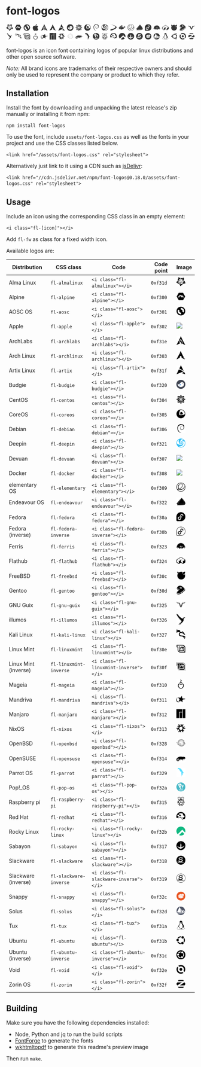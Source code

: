 # font-logos #

![Available logos](assets/readme-header.png)

font-logos is an icon font containing logos of popular linux distributions and other open source software.

*Note:* All brand icons are trademarks of their respective owners and should only be used to represent the company or product to which they refer.

## Installation ##

Install the font by downloading and unpacking the latest release's zip manually or installing it from npm:

	npm install font-logos

To use the font, include `assets/font-logos.css` as well as the
fonts in your project and use the CSS classes listed below.

	<link href="/assets/font-logos.css" rel="stylesheet">

Alternatively just link to it using a CDN such as [jsDelivr](//jsdelivr.com):

	<link href="//cdn.jsdelivr.net/npm/font-logos@0.18.0/assets/font-logos.css" rel="stylesheet">

## Usage ##

Include an icon using the corresponding CSS class in an empty element:

	<i class="fl-[icon]"></i>

Add `fl-fw` as class for a fixed width icon.

Available logos are:

|     Distribution     |       CSS class        |                  Code                  | Code point | Image
| -------------------- | ---------------------- | -------------------------------------- | ---------- | -----------
| Alma Linux           | `fl-almalinux`         | `<i class="fl-almalinux"></i>`         | `0xf31d`   | <img src="vectors/almalinux.svg" width="24">
| Alpine               | `fl-alpine`            | `<i class="fl-alpine"></i>`            | `0xf300`   | <img src="vectors/alpine.svg" width="24">
| AOSC OS              | `fl-aosc`              | `<i class="fl-aosc"></i>`              | `0xf301`   | <img src="vectors/aosc.svg" width="24">
| Apple                | `fl-apple`             | `<i class="fl-apple"></i>`             | `0xf302`   | <img src="vectors/apple.svg" width="24">
| ArchLabs             | `fl-archlabs`          | `<i class="fl-archlabs"></i>`          | `0xf31e`   | <img src="vectors/archlabs.svg" width="24">
| Arch Linux           | `fl-archlinux`         | `<i class="fl-archlinux"></i>`         | `0xf303`   | <img src="vectors/archlinux.svg" width="24">
| Artix Linux          | `fl-artix`             | `<i class="fl-artix"></i>`             | `0xf31f`   | <img src="vectors/artix.svg" width="24">
| Budgie               | `fl-budgie`            | `<i class="fl-budgie"></i>`            | `0xf320`   | <img src="vectors/budgie.svg" width="24">
| CentOS               | `fl-centos`            | `<i class="fl-centos"></i>`            | `0xf304`   | <img src="vectors/centos.svg" width="24">
| CoreOS               | `fl-coreos`            | `<i class="fl-coreos"></i>`            | `0xf305`   | <img src="vectors/coreos.svg" width="24">
| Debian               | `fl-debian`            | `<i class="fl-debian"></i>`            | `0xf306`   | <img src="vectors/debian.svg" width="24">
| Deepin               | `fl-deepin`            | `<i class="fl-deepin"></i>`            | `0xf321`   | <img src="vectors/deepin.svg" width="24">
| Devuan               | `fl-devuan`            | `<i class="fl-devuan"></i>`            | `0xf307`   | <img src="vectors/devuan.svg" width="24">
| Docker               | `fl-docker`            | `<i class="fl-docker"></i>`            | `0xf308`   | <img src="vectors/docker.svg" width="24">
| elementary OS        | `fl-elementary`        | `<i class="fl-elementary"></i>`        | `0xf309`   | <img src="vectors/elementary.svg" width="24">
| Endeavour OS         | `fl-endeavour`         | `<i class="fl-endeavour"></i>`         | `0xf322`   | <img src="vectors/endeavour.svg" width="24">
| Fedora               | `fl-fedora`            | `<i class="fl-fedora"></i>`            | `0xf30a`   | <img src="vectors/fedora.svg" width="24">
| Fedora (inverse)     | `fl-fedora-inverse`    | `<i class="fl-fedora-inverse"></i>`    | `0xf30b`   | <img src="vectors/fedora-inverse.svg" width="24">
| Ferris               | `fl-ferris`            | `<i class="fl-ferris"></i>`            | `0xf323`   | <img src="vectors/ferris.svg" width="24">
| Flathub              | `fl-flathub`           | `<i class="fl-flathub"></i>`           | `0xf324`   | <img src="vectors/flathub.svg" width="24">
| FreeBSD              | `fl-freebsd`           | `<i class="fl-freebsd"></i>`           | `0xf30c`   | <img src="vectors/freebsd.svg" width="24">
| Gentoo               | `fl-gentoo`            | `<i class="fl-gentoo"></i>`            | `0xf30d`   | <img src="vectors/gentoo.svg" width="24">
| GNU Guix             | `fl-gnu-guix`          | `<i class="fl-gnu-guix"></i>`          | `0xf325`   | <img src="vectors/gnu-guix.svg" width="24">
| illumos              | `fl-illumos`           | `<i class="fl-illumos"></i>`           | `0xf326`   | <img src="vectors/illumos.svg" width="24">
| Kali Linux           | `fl-kali-linux`        | `<i class="fl-kali-linux"></i>`        | `0xf327`   | <img src="vectors/kali-linux.svg" width="24">
| Linux Mint           | `fl-linuxmint`         | `<i class="fl-linuxmint"></i>`         | `0xf30e`   | <img src="vectors/linuxmint.svg" width="24">
| Linux Mint (inverse) | `fl-linuxmint-inverse` | `<i class="fl-linuxmint-inverse"></i>` | `0xf30f`   | <img src="vectors/linuxmint-inverse.svg" width="24">
| Mageia               | `fl-mageia`            | `<i class="fl-mageia"></i>`            | `0xf310`   | <img src="vectors/mageia.svg" width="24">
| Mandriva             | `fl-mandriva`          | `<i class="fl-mandriva"></i>`          | `0xf311`   | <img src="vectors/mandriva.svg" width="24">
| Manjaro              | `fl-manjaro`           | `<i class="fl-manjaro"></i>`           | `0xf312`   | <img src="vectors/manjaro.svg" width="24">
| NixOS                | `fl-nixos`             | `<i class="fl-nixos"></i>`             | `0xf313`   | <img src="vectors/nixos.svg" width="24">
| OpenBSD              | `fl-openbsd`           | `<i class="fl-openbsd"></i>`           | `0xf328`   | <img src="vectors/openbsd.svg" width="24">
| OpenSUSE             | `fl-opensuse`          | `<i class="fl-opensuse"></i>`          | `0xf314`   | <img src="vectors/opensuse.svg" width="24">
| Parrot OS            | `fl-parrot`            | `<i class="fl-parrot"></i>`            | `0xf329`   | <img src="vectors/parrot.svg" width="24">
| Pop!_OS              | `fl-pop-os`            | `<i class="fl-pop-os"></i>`            | `0xf32a`   | <img src="vectors/pop-os.svg" width="24">
| Raspberry pi         | `fl-raspberry-pi`      | `<i class="fl-raspberry-pi"></i>`      | `0xf315`   | <img src="vectors/raspberry-pi.svg" width="24">
| Red Hat              | `fl-redhat`            | `<i class="fl-redhat"></i>`            | `0xf316`   | <img src="vectors/redhat.svg" width="24">
| Rocky Linux          | `fl-rocky-linux`       | `<i class="fl-rocky-linux"></i>`       | `0xf32b`   | <img src="vectors/rocky-linux.svg" width="24">
| Sabayon              | `fl-sabayon`           | `<i class="fl-sabayon"></i>`           | `0xf317`   | <img src="vectors/sabayon.svg" width="24">
| Slackware            | `fl-slackware`         | `<i class="fl-slackware"></i>`         | `0xf318`   | <img src="vectors/slackware.svg" width="24">
| Slackware (inverse)  | `fl-slackware-inverse` | `<i class="fl-slackware-inverse"></i>` | `0xf319`   | <img src="vectors/slackware-inverse.svg" width="24">
| Snappy               | `fl-snappy`            | `<i class="fl-snappy"></i>`            | `0xf32c`   | <img src="vectors/snappy.svg" width="24">
| Solus                | `fl-solus`             | `<i class="fl-solus"></i>`             | `0xf32d`   | <img src="vectors/solus.svg" width="24">
| Tux                  | `fl-tux`               | `<i class="fl-tux"></i>`               | `0xf31a`   | <img src="vectors/tux.svg" width="24">
| Ubuntu               | `fl-ubuntu`            | `<i class="fl-ubuntu"></i>`            | `0xf31b`   | <img src="vectors/ubuntu.svg" width="24">
| Ubuntu (inverse)     | `fl-ubuntu-inverse`    | `<i class="fl-ubuntu-inverse"></i>`    | `0xf31c`   | <img src="vectors/ubuntu-inverse.svg" width="24">
| Void                 | `fl-void`              | `<i class="fl-void"></i>`              | `0xf32e`   | <img src="vectors/void.svg" width="24">
| Zorin OS             | `fl-zorin`             | `<i class="fl-zorin"></i>`             | `0xf32f`   | <img src="vectors/zorin.svg" width="24">

## Building ##

Make sure you have the following dependencies installed:
* Node, Python and jq to run the build scripts
* [FontForge](//fontforge.org) to generate the fonts
* [wkhtmltopdf](http://wkhtmltopdf.org/) to generate this readme's preview image

Then run `make`.
